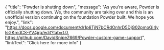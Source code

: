 {
  "title": "Powder is shutting down",
  "message": "As you're aware, Powder is officially shutting down. We, the community are taking over and this is an unofficial version continuing on the foundation Powder built. We hope you enjoy.",
  "link": "https://docs.google.com/document/d/1p8TjN7bCRdOnhrD5DjG02pmoGi4ylsGKmdCS-YV4jrg/edit?tab=t.0, https://github.com/DavidSnipeZ669/Powder-custom-game-support",
  "linkText": "Click here for more info"
}
